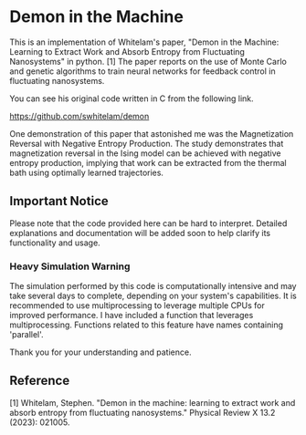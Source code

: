 # Demon in the Machine

This is an implementation of Whitelam's paper, "Demon in the Machine: Learning to Extract Work and Absorb Entropy from Fluctuating Nanosystems" in python. [1]
The paper reports on the use of Monte Carlo and genetic algorithms to train neural networks for feedback control in fluctuating nanosystems.

You can see his original code written in C from the following link.


https://github.com/swhitelam/demon


One demonstration of this paper that astonished me was the Magnetization Reversal with Negative Entropy Production. The study demonstrates that magnetization reversal in the Ising model can be achieved with negative entropy production, implying that work can be extracted from the thermal bath using optimally learned trajectories.

## Important Notice

Please note that the code provided here can be hard to interpret. Detailed explanations and documentation will be added soon to help clarify its functionality and usage.

### Heavy Simulation Warning

The simulation performed by this code is computationally intensive and may take several days to complete, depending on your system's capabilities. It is recommended to use multiprocessing to leverage multiple CPUs for improved performance. I have included a function that leverages multiprocessing. Functions related to this feature have names containing 'parallel'.

Thank you for your understanding and patience.

## Reference
[1] Whitelam, Stephen. "Demon in the machine: learning to extract work and absorb entropy from fluctuating nanosystems." Physical Review X 13.2 (2023): 021005.
